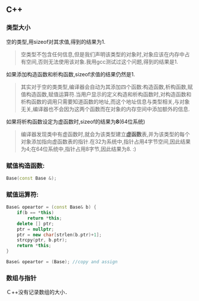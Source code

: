 ## C++

### 类型大小
空的类型,用sizeof对其求值,得到的结果为1.
> 空类型不包含任何信息,但是我们声明该类型的对象时,对象应该在内存中占有空间,否则无法使用该对象.我用gcc测试过这个问题,得到的结果是1.

如果添加构造函数和析构函数,sizeof求值的结果仍然是1.
> 其实对于空的类类型,编译器会自动为其添加四个函数:构造函数,析构函数,赋值构造函数,赋值运算符.当用户显示的定义构造和析构函数时,对构造函数和析构函数的调用只需要知道函数的地址,而这个地址信息与类型相关,与对象无关,编译器也不会因为这两个函数而在对象的内存空间中添加额外的信息.

如果将析构函数设定为虚函数时,sizeof的结果为**8**(64位系统)
> 编译器发现类中有虚函数时,就会为该类型建立**虚函数**表,并为该类型的每个对象添加指向虚函数表的指针.在32为系统中,指针占用4字节空间,因此结果为4;在64位系统中,指针占用8字节,因此结果为8. :)

### 赋值构造函数:
```c++
Base(const Base &);
```

### 赋值运算符:
```c++
Base& opeartor = (const Base& b) {
	if(b == *this)
		return *this;
	delete [] ptr;
	ptr = nullptr;
	ptr = new char[strlen(b.ptr)+1];
	strcpy(ptr, b.ptr);
	return *this;
}

Base& opeartor = (Base); //copy and assign
```
### 数组与指针

Ｃ++没有记录数组的大小．





